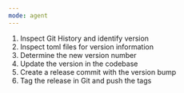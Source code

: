 ```yaml
---
mode: agent
---
```

1. Inspect Git History and identify version
2. Inspect toml files for version information
3. Determine the new version number
4. Update the version in the codebase
5. Create a release commit with the version bump
6. Tag the release in Git and push the tags